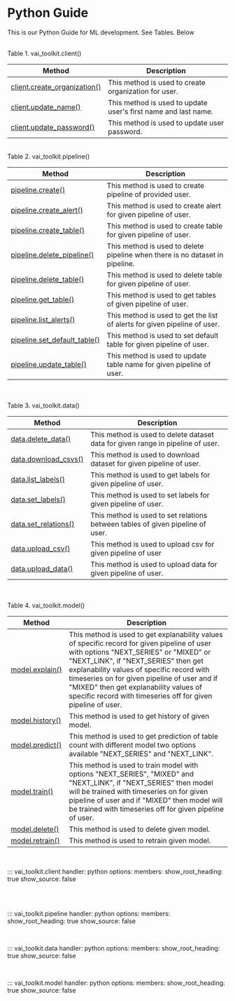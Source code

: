 # Python Guide

This is our Python Guide for ML development. See Tables. Below

<br>
Table 1. vai_toolkit.client()

| Method                                                                 | Description                                                       |
| ---------------------------------------------------------------------- | ----------------------------------------------------------------- |
| [client.create_organization()](#vai_toolkit.client.create_organization)| This method is used to create organization for user.              |
| [client.update_name()](#vai_toolkit.client.update_name)                | This method is used to update user's first name and last name.    |
| [client.update_password()](#vai_toolkit.client.update_password)        | This method is used to update user password.                      |

<br>
Table 2. vai_toolkit.pipeline()

| Method                                                           | Description                                                                          |
| ---------------------------------------------------------------- | ------------------------------------------------------------------------------------ |
| [pipeline.create()](#vai_toolkit.pipeline.create)                | This method is used to create pipeline of provided user.                             |
| [pipeline.create_alert()](#vai_toolkit.pipeline.create_alert)    | This method is used to create alert for given pipeline of user.                      |
| [pipeline.create_table()](#vai_toolkit.pipeline.create_table)                | This method is used to create table for given pipeline of user.                             |
| [pipeline.delete_pipeline()](#vai_toolkit.pipeline.delete_pipeline)                | This method is used to delete pipeline when there is no dataset in pipeline.                             |
| [pipeline.delete_table()](#vai_toolkit.pipeline.delete_table)                | This method is used to delete table for given pipeline of user.                          |
| [pipeline.get_table()](#vai_toolkit.pipeline.get_table)      | This method is used to get tables of given pipeline of user.            |
| [pipeline.list_alerts()](#vai_toolkit.pipeline.list_alerts)      | This method is used to get the list of alerts for given pipeline of user.            |
| [pipeline.set_default_table()](#vai_toolkit.pipeline.set_default_table)    | This method is used to set default table for given pipeline of user.                    |
| [pipeline.update_table()](#vai_toolkit.pipeline.update_table)    | This method is used to update table name for given pipeline of user.                         |

<br>

<br>
Table 3. vai_toolkit.data()

| Method                                                    | Description                                                                          |
| --------------------------------------------------------- | ------------------------------------------------------------------------------------ |
| [data.delete_data()](#vai_toolkit.data.delete_data)       | This method is used to delete dataset data for given range in pipeline of user.      |
| [data.download_csvs()](#vai_toolkit.data.download_csvs)   | This method is used to download dataset for given pipeline of user.                  |
| [data.list_labels()](#vai_toolkit.data.list_labels)       | This method is used to get labels for given pipeline of user.                        |
| [data.set_labels()](#vai_toolkit.data.set_labels)         | This method is used to set labels for given pipeline of user.                        |
| [data.set_relations()](#vai_toolkit.data.set_relations)         | This method is used to set relations between tables of given pipeline of user.                 |
| [data.upload_csv()](#vai_toolkit.data.upload_csv)         | This method is used to upload csv for given pipeline of user                         |
| [data.upload_data()](#vai_toolkit.data.upload_data)       | This method is used to upload data for given pipeline of user.                       |

<br>

<br>
Table 4. vai_toolkit.model()

| Method                                                               | Description                                                                                                                                 |
| -------------------------------------------------------------------- | ------------------------------------------------------------------------------------------------------------------------------------------- |
| [model.explain()](#vai_toolkit.model.explain)                          | This method is used to get explanability values of specific record for given pipeline of user with options "NEXT_SERIES" or "MIXED" or "NEXT_LINK", if "NEXT_SERIES" then get explanability values of specific record with timeseries on for given pipeline of user and if "MIXED" then get explanability values of specific record with timeseries off for given pipeline of user.                                                                                     |
| [model.history()](#vai_toolkit.model.history)                          | This method is used to get history of given model.                                                                                     |
| [model.predict()](#vai_toolkit.model.predict)                          | This method is used to get prediction of table count with different model two options available  "NEXT_SERIES" and "NEXT_LINK".                                                                                       |
| [model.train()](#vai_toolkit.model.train)                            | This method is used to train model with options "NEXT_SERIES", "MIXED" and "NEXT_LINK", if "NEXT_SERIES" then model will be trained with timeseries on for given pipeline of user and if "MIXED" then model will be trained with timeseries off for given pipeline of user.                                                                                                                                              |
| [model.delete()](#vai_toolkit.model.delete)                          | This method is used to delete given model.                                                                                     |
| [model.retrain()](#vai_toolkit.model.retrain)                          | This method is used to retrain given model.                                                                                     |

<br>

::: vai_toolkit.client
    handler: python
    options:
      members:
      show_root_heading: true
      show_source: false

<br>

<br>

::: vai_toolkit.pipeline
    handler: python
    options:
      members:
      show_root_heading: true
      show_source: false

<br>

::: vai_toolkit.data
    handler: python
    options:
      members:
      show_root_heading: true
      show_source: false

<br>

::: vai_toolkit.model
    handler: python
    options:
      members:
      show_root_heading: true
      show_source: false

<br>

<script src="./script.js"></script>
